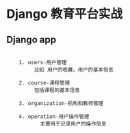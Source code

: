 # Django 教育平台实战
 
## Django app

```shell

    1. users-用户管理
         比如 用户的收藏，用户的基本信息
         
    2. course-课程管理
         包括课程的基本信息
         
    3. organization-机构和教师管理
    
    4. operation-用户操作管理
           主要用于记录用户的操作信息

```
